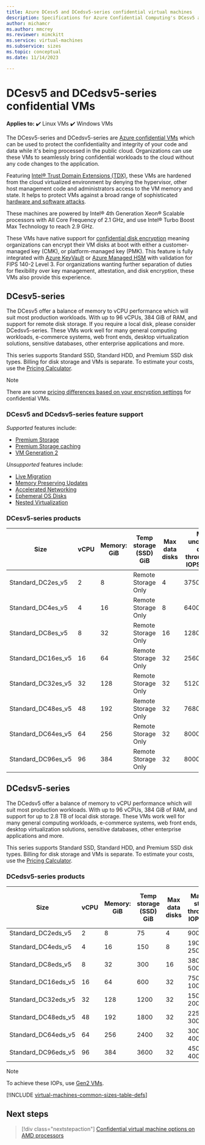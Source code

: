 ```yaml
---
title: Azure DCesv5 and DCedsv5-series confidential virtual machines
description: Specifications for Azure Confidential Computing's DCesv5 and DCedsv5-series confidential virtual machines. 
author: michamcr
ms.author: mmcrey
ms.reviewer: mimckitt
ms.service: virtual-machines
ms.subservice: sizes
ms.topic: conceptual
ms.date: 11/14/2023

---
```


# DCesv5 and DCedsv5-series confidential VMs

**Applies to:** :heavy_check_mark: Linux VMs :heavy_check_mark: Windows VMs 

The DCesv5-series and DCedsv5-series are [Azure confidential VMs](../confidential-computing/confidential-vm-overview.md) which can be used to protect the confidentiality and integrity of your code and data while it's being processed in the public cloud. Organizations can use these VMs to seamlessly bring confidential workloads to the cloud without any code changes to the application. 

Featuring [Intel® Trust Domain Extensions (TDX)](https://www.intel.com/content/www/us/en/developer/tools/trust-domain-extensions/overview.html), these VMs are hardened from the cloud virtualized environment by denying the hypervisor, other host management code and administrators access to the VM memory and state. It helps to protect VMs against a broad range of sophisticated [hardware and software attacks](https://www.intel.com/content/www/us/en/developer/articles/technical/intel-trust-domain-extensions.html). 

These machines are powered by Intel® 4th Generation Xeon® Scalable processors with All Core Frequency of 2.1 GHz, and use Intel® Turbo Boost Max Technology to reach 2.9 GHz.

These VMs have native support for [confidential disk encryption](disk-encryption-overview.md) meaning organizations can encrypt their VM disks at boot with either a customer-managed key (CMK), or platform-managed key (PMK). This feature is fully integrated with [Azure KeyVault](../key-vault/general/overview.md) or [Azure Managed HSM](../key-vault/managed-hsm/overview.md) with validation for FIPS 140-2 Level 3. For organizations wanting further separation of duties for flexibility over key management, attestation, and disk encryption, these VMs also provide this experience.

## DCesv5-series

The DCesv5 offer a balance of memory to vCPU performance which will suit most production workloads. With up to 96 vCPUs, 384 GiB of RAM, and support for remote disk storage. If you require a local disk, please consider DCedsv5-series. These VMs work well for many general computing workloads, e-commerce systems, web front ends, desktop virtualization solutions, sensitive databases, other enterprise applications and more.

This series supports Standard SSD, Standard HDD, and Premium SSD disk types. Billing for disk storage and VMs is separate. To estimate your costs, use the [Pricing Calculator](https://azure.microsoft.com/pricing/calculator/).

> [!NOTE]
> There are some [pricing differences based on your encryption settings](../confidential-computing/confidential-vm-overview.md#encryption-pricing-differences) for confidential VMs.

### DCesv5 and DCedsv5-series feature support

*Supported* features include: 

- [Premium Storage](premium-storage-performance.md)
- [Premium Storage caching](premium-storage-performance.md)
- [VM Generation 2](generation-2.md)

*Unsupported* features include:

- [Live Migration](maintenance-and-updates.md)
- [Memory Preserving Updates](maintenance-and-updates.md)
- [Accelerated Networking](../virtual-network/create-vm-accelerated-networking-cli.md)
- [Ephemeral OS Disks](ephemeral-os-disks.md)
- [Nested Virtualization](/virtualization/hyper-v-on-windows/user-guide/nested-virtualization)

### DCesv5-series products

| Size | vCPU | Memory: GiB | Temp storage (SSD) GiB | Max data disks | Max uncached disk throughput: IOPS/MBps | Max NICs |
|---|---|---|---|---|---|---|
| Standard_DC2es_v5  | 2  | 8   | Remote Storage Only | 4  | 3750/82    | 2 |
| Standard_DC4es_v5  | 4  | 16  | Remote Storage Only | 8  | 6400/144   | 2 |
| Standard_DC8es_v5  | 8  | 32  | Remote Storage Only | 16 | 12800/200  | 4 |
| Standard_DC16es_v5 | 16 | 64  | Remote Storage Only | 32 | 25600/384  | 4 |
| Standard_DC32es_v5 | 32 | 128 | Remote Storage Only | 32 | 51200/768  | 8 |
| Standard_DC48es_v5 | 48 | 192 | Remote Storage Only | 32 | 76800/1152 | 8 |
| Standard_DC64es_v5 | 64 | 256 | Remote Storage Only | 32 | 80000/1200 | 8 |
| Standard_DC96es_v5 | 96 | 384 | Remote Storage Only | 32 | 80000/1600 | 8 |

## DCedsv5-series

The DCedsv5 offer a balance of memory to vCPU performance which will suit most production workloads. With up to 96 vCPUs, 384 GiB of RAM, and support for up to 2.8 TB of local disk storage. These VMs work well for many general computing workloads, e-commerce systems, web front ends, desktop virtualization solutions, sensitive databases, other enterprise applications and more.

This series supports Standard SSD, Standard HDD, and Premium SSD disk types. Billing for disk storage and VMs is separate. To estimate your costs, use the [Pricing Calculator](https://azure.microsoft.com/pricing/calculator/).

### DCedsv5-series products

| Size | vCPU | Memory: GiB | Temp storage (SSD) GiB | Max data disks | Max temp storage throughput: IOPS/MBps | Max uncached disk throughput: IOPS/MBps | Max NICs |
|---|---|---|---|---|---|---|---|
| Standard_DC2eds_v5  | 2  | 8   | 75   | 4  | 9000 / 125    | 3750/82    | 2 |
| Standard_DC4eds_v5  | 4  | 16  | 150  | 8  | 19000 / 250   | 6400/144   | 2 |
| Standard_DC8eds_v5  | 8  | 32  | 300  | 16 | 38000 / 500   | 12800/200  | 4 |
| Standard_DC16eds_v5 | 16 | 64  | 600  | 32 | 75000 / 1000  | 25600/384  | 4 |
| Standard_DC32eds_v5 | 32 | 128 | 1200 | 32 | 150000 / 2000 | 51200/768  | 8 |
| Standard_DC48eds_v5 | 48 | 192 | 1800 | 32 | 225000 / 3000 | 76800/1152 | 8 |
| Standard_DC64eds_v5 | 64 | 256 | 2400 | 32 | 300000 / 4000 | 80000/1200 | 8 |
| Standard_DC96eds_v5 | 96 | 384 | 3600 | 32 | 450000 / 4000 | 80000/1600 | 8 |

> [!NOTE]
> To achieve these IOPs, use [Gen2 VMs](generation-2.md).

[!INCLUDE [virtual-machines-common-sizes-table-defs](../../includes/virtual-machines-common-sizes-table-defs.md)]

## Next steps

> [!div class="nextstepaction"]
> [Confidential virtual machine options on AMD processors](../confidential-computing/virtual-machine-solutions-amd.md)
